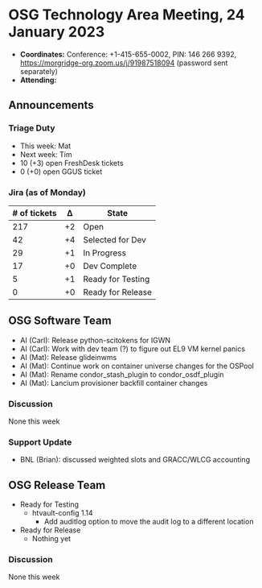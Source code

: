 # OSG Technology Area Meeting, 24 January 2023

-   **Coordinates:** Conference: +1-415-655-0002, PIN: 146 266 9392,
    <https://morgridge-org.zoom.us/j/91987518094> (password sent separately)
-   **Attending:** 

## Announcements

### Triage Duty

-   This week: Mat
-   Next week: Tim
-   10 (+3) open FreshDesk tickets
-   0 (+0) open GGUS ticket

### Jira (as of Monday)

| # of tickets | &Delta; | State             |
|--------------|---------|-------------------|
| 217          | +2      | Open              |
| 42           | +4      | Selected for Dev  |
| 29           | +1      | In Progress       |
| 17           | +0      | Dev Complete      |
| 5            | +1      | Ready for Testing |
| 0            | +0      | Ready for Release |

## OSG Software Team

-   AI (Carl): Release python-scitokens for IGWN
-   AI (Carl): Work with dev team (?) to figure out EL9 VM kernel panics
-   AI (Mat): Release glideinwms
-   AI (Mat): Continue work on container universe changes for the OSPool
-   AI (Mat): Rename condor_stash_plugin to condor_osdf_plugin
-   AI (Mat): Lancium provisioner backfill container changes

### Discussion

None this week

### Support Update

-   BNL (Brian): discussed weighted slots and GRACC/WLCG accounting

## OSG Release Team

-   Ready for Testing
    -   htvault-config 1.14
        -   Add auditlog option to move the audit log to a different location
-   Ready for Release
    -   Nothing yet

### Discussion

None this week

